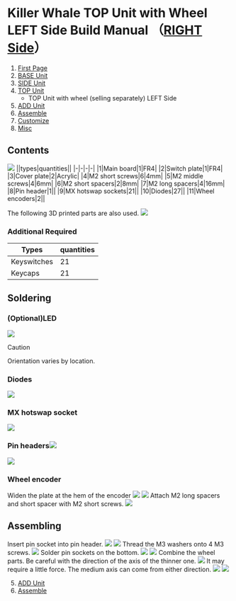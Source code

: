 # Killer Whale TOP Unit with Wheel LEFT Side Build Manual （[RIGHT Side](../rightside/4_TOP_WHEEL.md)）

1. [First Page](../README_EN.md)
2. [BASE Unit](../leftside/2_BASE.md)
3. [SIDE Unit](../leftside/3_SIDE_TRACKBALL.md)
4. [TOP Unit](../leftside/4_TOP.md)
   - TOP Unit with wheel (selling separately) LEFT Side
5. [ADD Unit](../leftside/5_ADD.md)
6. [Assemble](../leftside/6_ASSEMBLE.md)
7. [Customize](../leftside/7_CUSTOM.md)
8. [Misc](../leftside/8_MISC.md)

## Contents
![](../img/4_2_wheeltop_l/4_2_1_contents.jpg)
||types|quantities||
|-|-|-|-|
|1|Main board|1|FR4|
|2|Switch plate|1|FR4|
|3|Cover plate|2|Acrylic|
|4|M2 short screws|6|4mm|
|5|M2 middle screws|4|6mm|
|6|M2 short spacers|2|8mm|
|7|M2 long spacers|4|16mm|
|8|Pin header|1||
|9|MX hotswap sockets|21||
|10|Diodes|27||
|11|Wheel encoders|2||

The following 3D printed parts are also used.
![](../img/4_2_wheeltop_l/IMG_3406.jpg)

### Additional Required
|Types|quantities|
|-|-|
|Keyswitches|21|
|Keycaps|21|

## Soldering
### (Optional)LED
![](../img/4_2_wheeltop_l/4_2_3_led.jpg)
> [!CAUTION]
> Orientation varies by location.

### Diodes
![](../img/4_2_wheeltop_l/4_2_4_diodes.jpg)

### MX hotswap socket
![](../img/4_2_wheeltop_l/4_2_5_sockets.jpg)


### Pin headers![](../img/c_pin_header_7.jpg)
![](../img/4_2_wheeltop_l/4_2_6_pinheaders.jpg)

### Wheel encoder
Widen the plate at the hem of the encoder
![](../img/c_whell.jpg)
![](../img/4_2_wheeltop_l/4_2_7_encoders.jpg)
Attach M2 long spacers and short spacer with M2 short screws.
![](../img/4_2_wheeltop_l/4_2_8_spacers.jpg)
## Assembling

Insert pin socket into pin header.
![](../img/c_pin_socket_7.jpg)
![](../img/4_2_wheeltop_l/4_2_9_pinsockets.jpg)
Thread the M3 washers onto 4 M3 screws.
![](../img/4_2_wheeltop_l/4_2_10_screws.jpg)
Solder pin sockets on the bottom.
![](../img/4_2_wheeltop_l/4_2_11_base.jpg)
![](../img/4_2_wheeltop_l/4_2_12_keyswitches.jpg)
Combine the wheel parts. Be careful with the direction of the axis of the thinner one.
![](../img/4_2_wheeltop_l/IMG_3348.jpg)
It may require a little force. The medium axis can come from either direction.
![](../img/4_2_wheeltop_l/IMG_3351.jpg)
![](../img/4_2_wheeltop_l/4_2_13_wheels.jpg)


5. [ADD Unit](../leftside/5_ADD.md)
6. [Assemble](../leftside/6_ASSEMBLE.md)
